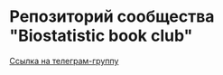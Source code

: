# Репозиторий сообщества "Biostatistic book club"
[Cсылка на телеграм-группу](https://t.me/+LhdSNbXIwyExZGNi)
